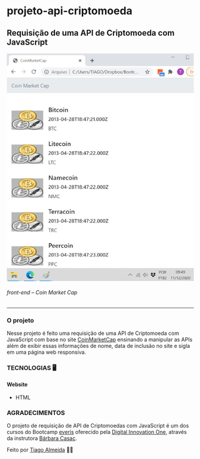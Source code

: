 # projeto-api-criptomoeda
## Requisição de uma API de Criptomoeda com JavaScript

![front_web](https://github.com/tiagodalmeida87/projeto-api-criptomoeda/blob/main/home-api-criptomoedas.jpg)
###### front-end – Coin Market Cap
---
### O projeto
Nesse projeto é feito uma requisição de uma API de Criptomoeda com JavaScript com base no site [CoinMarketCap](https://coinmarketcap.com/api/) ensinando a manipular as APIs além de exibir essas informações de nome, data de inclusão no site e sigla em uma página web responsiva.


### TECNOLOGIAS 🖥️
#### Website  
- HTML

### AGRADECIMENTOS
O projeto de requisição de API de Criptomoedas com JavaScript é um dos cursos do Bootcamp [everis](https://www.everis.com/brazil/pt-br) oferecido pela [Digital Innovation One]( https://digitalinnovation.one/), através da instrutora [Bárbara Casac](https://github.com/bahcasac).

Feito por [Tiago Almeida](https://github.com/tiagodalmeida87) 🧑‍💻

